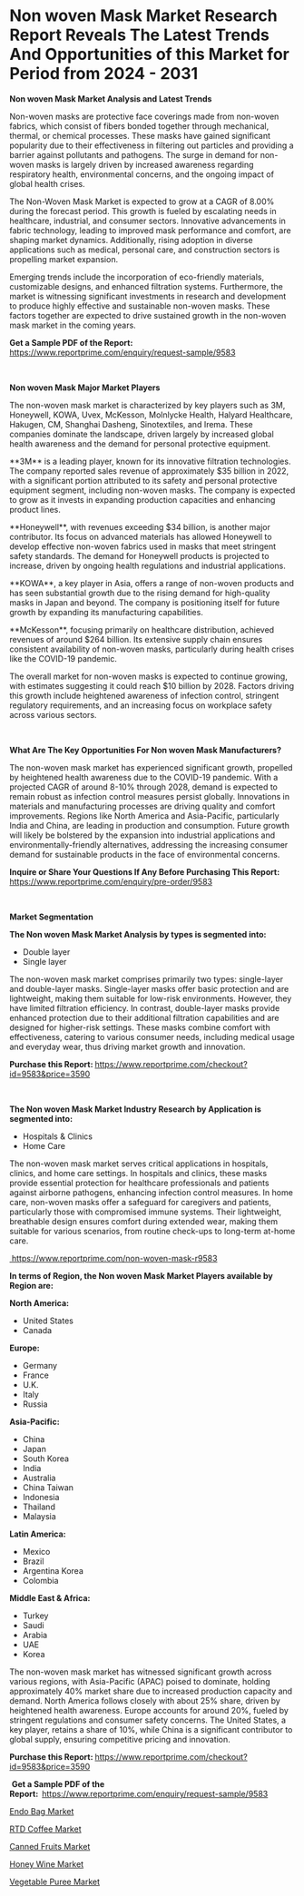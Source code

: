 <p><h1>Non woven Mask Market Research Report Reveals The Latest Trends And Opportunities of this Market for Period from 2024 - 2031</h1></p><p><strong>Non woven Mask Market Analysis and Latest Trends</strong></p>
<p><p>Non-woven masks are protective face coverings made from non-woven fabrics, which consist of fibers bonded together through mechanical, thermal, or chemical processes. These masks have gained significant popularity due to their effectiveness in filtering out particles and providing a barrier against pollutants and pathogens. The surge in demand for non-woven masks is largely driven by increased awareness regarding respiratory health, environmental concerns, and the ongoing impact of global health crises.</p><p>The Non-Woven Mask Market is expected to grow at a CAGR of 8.00% during the forecast period. This growth is fueled by escalating needs in healthcare, industrial, and consumer sectors. Innovative advancements in fabric technology, leading to improved mask performance and comfort, are shaping market dynamics. Additionally, rising adoption in diverse applications such as medical, personal care, and construction sectors is propelling market expansion. </p><p>Emerging trends include the incorporation of eco-friendly materials, customizable designs, and enhanced filtration systems. Furthermore, the market is witnessing significant investments in research and development to produce highly effective and sustainable non-woven masks. These factors together are expected to drive sustained growth in the non-woven mask market in the coming years.</p></p>
<p><strong>Get a Sample PDF of the Report:&nbsp;</strong> <a href="https://www.reportprime.com/enquiry/request-sample/9583?utm_campaign=1620&utm_medium=2&utm_source=Github&utm_content=ia&utm_term=18102024&utm_id=non-woven-mask">https://www.reportprime.com/enquiry/request-sample/9583</a></p>
<p>&nbsp;</p>
<p><strong>Non woven Mask Major Market Players</strong></p>
<p><p>The non-woven mask market is characterized by key players such as 3M, Honeywell, KOWA, Uvex, McKesson, Molnlycke Health, Halyard Healthcare, Hakugen, CM, Shanghai Dasheng, Sinotextiles, and Irema. These companies dominate the landscape, driven largely by increased global health awareness and the demand for personal protective equipment.</p><p>**3M** is a leading player, known for its innovative filtration technologies. The company reported sales revenue of approximately $35 billion in 2022, with a significant portion attributed to its safety and personal protective equipment segment, including non-woven masks. The company is expected to grow as it invests in expanding production capacities and enhancing product lines.</p><p>**Honeywell**, with revenues exceeding $34 billion, is another major contributor. Its focus on advanced materials has allowed Honeywell to develop effective non-woven fabrics used in masks that meet stringent safety standards. The demand for Honeywell products is projected to increase, driven by ongoing health regulations and industrial applications.</p><p>**KOWA**, a key player in Asia, offers a range of non-woven products and has seen substantial growth due to the rising demand for high-quality masks in Japan and beyond. The company is positioning itself for future growth by expanding its manufacturing capabilities.</p><p>**McKesson**, focusing primarily on healthcare distribution, achieved revenues of around $264 billion. Its extensive supply chain ensures consistent availability of non-woven masks, particularly during health crises like the COVID-19 pandemic.</p><p>The overall market for non-woven masks is expected to continue growing, with estimates suggesting it could reach $10 billion by 2028. Factors driving this growth include heightened awareness of infection control, stringent regulatory requirements, and an increasing focus on workplace safety across various sectors.</p></p>
<p>&nbsp;</p>
<p><strong>What Are The Key Opportunities For Non woven Mask Manufacturers?</strong></p>
<p><p>The non-woven mask market has experienced significant growth, propelled by heightened health awareness due to the COVID-19 pandemic. With a projected CAGR of around 8-10% through 2028, demand is expected to remain robust as infection control measures persist globally. Innovations in materials and manufacturing processes are driving quality and comfort improvements. Regions like North America and Asia-Pacific, particularly India and China, are leading in production and consumption. Future growth will likely be bolstered by the expansion into industrial applications and environmentally-friendly alternatives, addressing the increasing consumer demand for sustainable products in the face of environmental concerns.</p></p>
<p><strong>Inquire or Share Your Questions If Any Before Purchasing This Report:</strong> <a href="https://www.reportprime.com/enquiry/pre-order/9583?utm_campaign=1620&utm_medium=2&utm_source=Github&utm_content=ia&utm_term=18102024&utm_id=non-woven-mask">https://www.reportprime.com/enquiry/pre-order/9583</a></p>
<p>&nbsp;</p>
<p><strong>Market Segmentation</strong></p>
<p><strong>The Non woven Mask Market Analysis by types is segmented into:</strong></p>
<p><ul><li>Double layer</li><li>Single layer</li></ul></p>
<p><p>The non-woven mask market comprises primarily two types: single-layer and double-layer masks. Single-layer masks offer basic protection and are lightweight, making them suitable for low-risk environments. However, they have limited filtration efficiency. In contrast, double-layer masks provide enhanced protection due to their additional filtration capabilities and are designed for higher-risk settings. These masks combine comfort with effectiveness, catering to various consumer needs, including medical usage and everyday wear, thus driving market growth and innovation.</p></p>
<p><strong>Purchase this Report:&nbsp;</strong><a href="https://www.reportprime.com/checkout?id=9583&price=3590&utm_campaign=1620&utm_medium=2&utm_source=Github&utm_content=ia&utm_term=18102024&utm_id=non-woven-mask">https://www.reportprime.com/checkout?id=9583&price=3590</a></p>
<p>&nbsp;</p>
<p><strong>The Non woven Mask Market Industry Research by Application is segmented into:</strong></p>
<p><ul><li>Hospitals & Clinics</li><li>Home Care</li></ul></p>
<p><p>The non-woven mask market serves critical applications in hospitals, clinics, and home care settings. In hospitals and clinics, these masks provide essential protection for healthcare professionals and patients against airborne pathogens, enhancing infection control measures. In home care, non-woven masks offer a safeguard for caregivers and patients, particularly those with compromised immune systems. Their lightweight, breathable design ensures comfort during extended wear, making them suitable for various scenarios, from routine check-ups to long-term at-home care.</p></p>
<p><a href="https://www.reportprime.com/non-woven-mask-r9583?utm_campaign=1620&utm_medium=2&utm_source=Github&utm_content=ia&utm_term=18102024&utm_id=non-woven-mask">&nbsp;https://www.reportprime.com/non-woven-mask-r9583</a></p>
<p><strong>In terms of Region, the Non woven Mask Market Players available by Region are:</strong></p>
<p>
    <p> <strong> North America: </strong>
        <ul>
            <li>United States</li>
            <li>Canada</li>
        </ul>
        </p> 
    <p> <strong> Europe: </strong>
        <ul>
            <li>Germany</li>
            <li>France</li>
            <li>U.K.</li>
            <li>Italy</li>
            <li>Russia</li>
        </ul>
        </p> 
    <p> <strong> Asia-Pacific: </strong>
        <ul>
            <li>China</li>
            <li>Japan</li>
            <li>South Korea</li>
            <li>India</li>
            <li>Australia</li>
            <li>China Taiwan</li>
            <li>Indonesia</li>
            <li>Thailand</li>
            <li>Malaysia</li>
        </ul>
        </p> 
    <p> <strong> Latin America: </strong>
        <ul>
            <li>Mexico</li>
            <li>Brazil</li>
            <li>Argentina Korea</li>
            <li>Colombia</li>
        </ul>
        </p> 
    <p> <strong> Middle East & Africa: </strong>
        <ul>
            <li>Turkey</li>
            <li>Saudi</li>
            <li>Arabia</li>
            <li>UAE</li>
            <li>Korea</li>
        </ul>
    </p>
    </p>
<p><p>The non-woven mask market has witnessed significant growth across various regions, with Asia-Pacific (APAC) poised to dominate, holding approximately 40% market share due to increased production capacity and demand. North America follows closely with about 25% share, driven by heightened health awareness. Europe accounts for around 20%, fueled by stringent regulations and consumer safety concerns. The United States, a key player, retains a share of 10%, while China is a significant contributor to global supply, ensuring competitive pricing and innovation.</p></p>
<p><strong>Purchase this Report: </strong><a href="https://www.reportprime.com/checkout?id=9583&price=3590&utm_campaign=1620&utm_medium=2&utm_source=Github&utm_content=ia&utm_term=18102024&utm_id=non-woven-mask">https://www.reportprime.com/checkout?id=9583&price=3590</a></p>
<p>&nbsp;<strong>Get a Sample PDF of the Report:&nbsp;&nbsp;</strong><a href="https://www.reportprime.com/enquiry/request-sample/9583?utm_campaign=1620&utm_medium=2&utm_source=Github&utm_content=ia&utm_term=18102024&utm_id=non-woven-mask">https://www.reportprime.com/enquiry/request-sample/9583</a></p>
<p><strong></strong></p>
<p><p><a href="https://github.com/JakirUddin511/Market-Research-Report-List-1/blob/main/endo-bag-market.md?utm_campaign=1620&utm_medium=2&utm_source=Github&utm_content=ia&utm_term=18102024&utm_id=non-woven-mask">Endo Bag Market</a></p><p><a href="https://www.linkedin.com/pulse/rtd-coffee-market-revolution-2024-2031-trends-shaping-next-qyvve?utm_campaign=1620&utm_medium=2&utm_source=Github&utm_content=ia&utm_term=18102024&utm_id=non-woven-mask">RTD Coffee Market</a></p><p><a href="https://www.linkedin.com/pulse/strategic-market-insights-global-canned-fruits-2024-qvkve?utm_campaign=1620&utm_medium=2&utm_source=Github&utm_content=ia&utm_term=18102024&utm_id=non-woven-mask">Canned Fruits Market</a></p><p><a href="https://www.linkedin.com/pulse/honey-wine-market-global-insights-sales-trends-2024-2031-477pe?utm_campaign=1620&utm_medium=2&utm_source=Github&utm_content=ia&utm_term=18102024&utm_id=non-woven-mask">Honey Wine Market</a></p><p><a href="https://www.linkedin.com/pulse/disruption-innovation-vegetable-puree-industry-market-analysis-oatse?utm_campaign=1620&utm_medium=2&utm_source=Github&utm_content=ia&utm_term=18102024&utm_id=non-woven-mask">Vegetable Puree Market</a></p></p>
